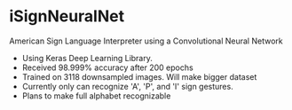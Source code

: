 # iSignNeuralNet
American Sign Language Interpreter using a Convolutional Neural Network 
- Using Keras Deep Learning Library. 
- Received 98.999% accuracy after 200 epochs
- Trained on 3118 downsampled images. Will make bigger dataset
- Currently only can recognize 'A', 'P', and 'I' sign gestures.
- Plans to make full alphabet recognizable
